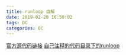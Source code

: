 ```yaml
---
title: runloop 自解
date: 2019-02-20 16:50:02
tags: OC
categories: OC
---
```


[官方源代码链接](https://opensource.apple.com/tarballs/libdispatch/)
[自己注释的代码目录下的runloop](https://github.com/helinyu/helinyu.github.io/tree/master/source/codesource/oc_workspace/RunloopWorkspace)







